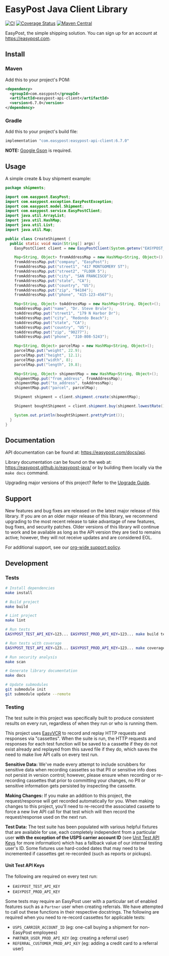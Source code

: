 # EasyPost Java Client Library

[![CI](https://github.com/EasyPost/easypost-java/workflows/CI/badge.svg)](https://github.com/EasyPost/easypost-java/actions?query=workflow%3ACI)
[![Coverage Status](https://coveralls.io/repos/github/EasyPost/easypost-java/badge.svg?branch=master)](https://coveralls.io/github/EasyPost/easypost-java?branch=master)
[![Maven Central](https://img.shields.io/maven-central/v/com.easypost/easypost-api-client?label=Maven%20Central)](https://central.sonatype.dev/search?q=easypost-api-client)

EasyPost, the simple shipping solution. You can sign up for an account at <https://easypost.com>.

## Install

### Maven

Add this to your project's POM:

```xml
<dependency>
  <groupId>com.easypost</groupId>
  <artifactId>easypost-api-client</artifactId>
  <version>6.7.0</version>
</dependency>
```

### Gradle

Add this to your project's build file:

```groovy
implementation "com.easypost:easypost-api-client:6.7.0"
```

**NOTE:** [Google Gson](http://code.google.com/p/google-gson/) is required.

## Usage

A simple create & buy shipment example:

```java
package shipments;

import com.easypost.EasyPost;
import com.easypost.exception.EasyPostException;
import com.easypost.model.Shipment;
import com.easypost.service.EasyPostClient;
import java.util.ArrayList;
import java.util.HashMap;
import java.util.List;
import java.util.Map;

public class CreateShipment {
  public static void main(String[] args) {
    EasyPostClient client = new EasyPostClient(System.getenv("EASYPOST_API_KEY"));

    Map<String, Object> fromAddressMap = new HashMap<String, Object>();
    fromAddressMap.put("company", "EasyPost");
    fromAddressMap.put("street1", "417 MONTGOMERY ST");
    fromAddressMap.put("street2", "FLOOR 5");
    fromAddressMap.put("city", "SAN FRANCISCO");
    fromAddressMap.put("state", "CA");
    fromAddressMap.put("country", "US");
    fromAddressMap.put("zip", "94104");
    fromAddressMap.put("phone", "415-123-4567");

    Map<String, Object> toAddressMap = new HashMap<String, Object>();
    toAddressMap.put("name", "Dr. Steve Brule");
    toAddressMap.put("street1", "179 N Harbor Dr");
    toAddressMap.put("city", "Redondo Beach");
    toAddressMap.put("state", "CA");
    toAddressMap.put("country", "US");
    toAddressMap.put("zip", "90277");
    toAddressMap.put("phone", "310-808-5243");

    Map<String, Object> parcelMap = new HashMap<String, Object>();
    parcelMap.put("weight", 22.9);
    parcelMap.put("height", 12.1);
    parcelMap.put("width", 8);
    parcelMap.put("length", 19.8);

    Map<String, Object> shipmentMap = new HashMap<String, Object>();
    shipmentMap.put("from_address", fromAddressMap);
    shipmentMap.put("to_address", toAddressMap);
    shipmentMap.put("parcel", parcelMap);

    Shipment shipment = client.shipment.create(shipmentMap);

    Shipment boughtShipment = client.shipment.buy(shipment.lowestRate(), shipment.getId());

    System.out.println(boughtShipment.prettyPrint());
  }
}
```

## Documentation

API documentation can be found at: <https://easypost.com/docs/api>.

Library documentation can be found on the web at: <https://easypost.github.io/easypost-java/> or by building them locally via the `make docs` command.

Upgrading major versions of this project? Refer to the [Upgrade Guide](UPGRADE_GUIDE.md).

## Support

New features and bug fixes are released on the latest major release of this library. If you are on an older major release of this library, we recommend upgrading to the most recent release to take advantage of new features, bug fixes, and security patches. Older versions of this library will continue to work and be available as long as the API version they are tied to remains active; however, they will not receive updates and are considered EOL.

For additional support, see our [org-wide support policy](https://github.com/EasyPost/.github/blob/main/SUPPORT.md).

## Development

### Tests

```bash
# Install dependencies
make install

# Build project
make build

# Lint project
make lint

# Run tests
EASYPOST_TEST_API_KEY=123... EASYPOST_PROD_API_KEY=123... make build test

# Run tests with coverage
EASYPOST_TEST_API_KEY=123... EASYPOST_PROD_API_KEY=123... make coverage

# Run security analysis
make scan

# Generate library documentation
make docs

# Update submodules
git submodule init
git submodule update --remote
```

### Testing

The test suite in this project was specifically built to produce consistent results on every run, regardless of when they run or who is running them.

This project uses [EasyVCR](https://github.com/EasyPost/easyvcr-java) to record and replay HTTP requests and responses via "cassettes". When the suite is run, the HTTP requests and responses for each test function will be saved to a cassette if they do not exist already and replayed from this saved file if they do, which saves the need to make live API calls on every test run.

**Sensitive Data:** We've made every attempt to include scrubbers for sensitive data when recording cassettes so that PII or sensitive info does not persist in version control; however, please ensure when recording or re-recording cassettes that prior to committing your changes, no PII or sensitive information gets persisted by inspecting the cassette.

**Making Changes:** If you make an addition to this project, the request/response will get recorded automatically for you. When making changes to this project, you'll need to re-record the associated cassette to force a new live API call for that test which will then record the request/response used on the next run.

**Test Data:** The test suite has been populated with various helpful fixtures that are available for use, each completely independent from a particular user **with the exception of the USPS carrier account ID** (see [Unit Test API Keys](#unit-test-api-keys) for more information) which has a fallback value of our internal testing user's ID. Some fixtures use hard-coded dates that may need to be incremented if cassettes get re-recorded (such as reports or pickups).

#### Unit Test API Keys

The following are required on every test run:

- `EASYPOST_TEST_API_KEY`
- `EASYPOST_PROD_API_KEY`

Some tests may require an EasyPost user with a particular set of enabled features such as a `Partner` user when creating referrals. We have attempted to call out these functions in their respective docstrings. The following are required when you need to re-record cassettes for applicable tests:

- `USPS_CARRIER_ACCOUNT_ID` (eg: one-call buying a shipment for non-EasyPost employees)
- `PARTNER_USER_PROD_API_KEY` (eg: creating a referral user)
- `REFERRAL_CUSTOMER_PROD_API_KEY` (eg: adding a credit card to a referral user)
